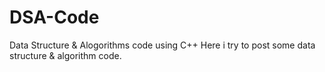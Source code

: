 # DSA-Code
Data Structure &amp; Alogorithms code using C++
Here i try to post some data structure & algorithm code.
